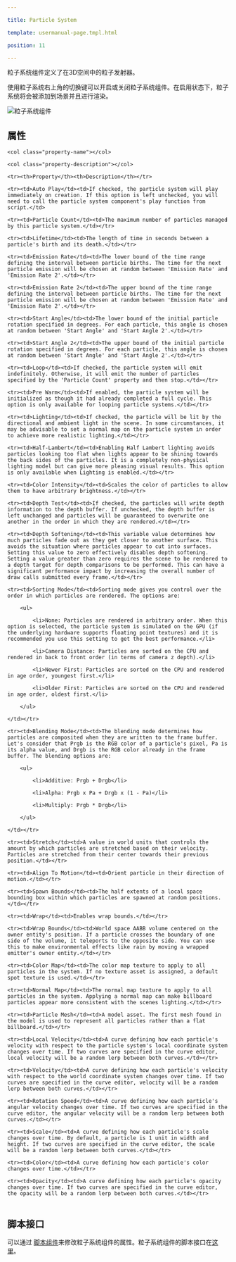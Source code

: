 ---
title: Particle System
template: usermanual-page.tmpl.html
position: 11
---

粒子系统组件定义了在3D空间中的粒子发射器。

使用粒子系统右上角的切换键可以开启或关闭粒子系统组件。在启用状态下，粒子系统将会被添加到场景并且进行渲染。

![粒子系统组件][1]

## 属性

<table class="table table-striped">
    <col class="property-name"></col>
    <col class="property-description"></col>
    <tr><th>Property</th><th>Description</th></tr>
    <tr><td>Auto Play</td><td>If checked, the particle system will play immediately on creation. If this option is left unchecked, you will need to call the particle system component's play function from script.</td>
    <tr><td>Particle Count</td><td>The maximum number of particles managed by this particle system.</td></tr>
    <tr><td>Lifetime</td><td>The length of time in seconds between a particle's birth and its death.</td></tr>
    <tr><td>Emission Rate</td><td>The lower bound of the time range defining the interval between particle births. The time for the next particle emission will be chosen at random between 'Emission Rate' and 'Emission Rate 2'.</td></tr>
    <tr><td>Emission Rate 2</td><td>The upper bound of the time range defining the interval between particle births. The time for the next particle emission will be chosen at random between 'Emission Rate' and 'Emission Rate 2'.</td></tr>
    <tr><td>Start Angle</td><td>The lower bound of the initial particle rotation specified in degrees. For each particle, this angle is chosen at random between 'Start Angle' and 'Start Angle 2'.</td></tr>
    <tr><td>Start Angle 2</td><td>The upper bound of the initial particle rotation specified in degrees. For each particle, this angle is chosen at random between 'Start Angle' and 'Start Angle 2'.</td></tr>
    <tr><td>Loop</td><td>If checked, the particle system will emit indefinitely. Otherwise, it will emit the number of particles specified by the 'Particle Count' property and then stop.</td></tr>
    <tr><td>Pre Warm</td><td>If enabled, the particle system will be initialized as though it had already completed a full cycle. This option is only available for looping particle systems.</td></tr>
    <tr><td>Lighting</td><td>If checked, the particle will be lit by the directional and ambient light in the scene. In some circumstances, it may be advisable to set a normal map on the particle system in order to achieve more realistic lighting.</td></tr>
    <tr><td>Half-Lambert</td><td>Enabling Half Lambert lighting avoids particles looking too flat when lights appear to be shining towards the back sides of the particles. It is a completely non-physical lighting model but can give more pleasing visual results. This option is only available when Lighting is enabled.</td></tr>
    <tr><td>Color Intensity</td><td>Scales the color of particles to allow them to have arbitrary brightness.</td></tr>
    <tr><td>Depth Test</td><td>If checked, the particles will write depth information to the depth buffer. If unchecked, the depth buffer is left unchanged and particles will be guaranteed to overwrite one another in the order in which they are rendered.</td></tr>
    <tr><td>Depth Softening</td><td>This variable value determines how much particles fade out as they get closer to another surface. This avoids the situation where particles appear to cut into surfaces. Setting this value to zero effectively disables depth softening. Setting a value greater than zero requires the scene to be rendered to a depth target for depth comparisons to be performed. This can have a significant performance impact by increasing the overall number of draw calls submitted every frame.</td></tr>
    <tr><td>Sorting Mode</td><td>Sorting mode gives you control over the order in which particles are rendered. The options are:
        <ul>
            <li>None: Particles are rendered in arbitrary order. When this option is selected, the particle system is simulated on the GPU (if the underlying hardware supports floating point textures) and it is recommended you use this setting to get the best performance.</li>
            <li>Camera Distance: Particles are sorted on the CPU and rendered in back to front order (in terms of camera z depth).</li>
            <li>Newer First: Particles are sorted on the CPU and rendered in age order, youngest first.</li>
            <li>Older First: Particles are sorted on the CPU and rendered in age order, oldest first.</li>
        </ul>
    </td></tr>
    <tr><td>Blending Mode</td><td>The blending mode determines how particles are composited when they are written to the frame buffer. Let's consider that Prgb is the RGB color of a particle's pixel, Pa is its alpha value, and Drgb is the RGB color already in the frame buffer. The blending options are:
        <ul>
            <li>Additive: Prgb + Drgb</li>
            <li>Alpha: Prgb x Pa + Drgb x (1 - Pa)</li>
            <li>Multiply: Prgb * Drgb</li>
        </ul>
    </td></tr>
    <tr><td>Stretch</td><td>A value in world units that controls the amount by which particles are stretched based on their velocity. Particles are stretched from their center towards their previous position.</td></tr>
    <tr><td>Align To Motion</td><td>Orient particle in their direction of motion.</td></tr>
    <tr><td>Spawn Bounds</td><td>The half extents of a local space bounding box within which particles are spawned at random positions.</td></tr>
    <tr><td>Wrap</td><td>Enables wrap bounds.</td></tr>
    <tr><td>Wrap Bounds</td><td>World space AABB volume centered on the owner entity's position. If a particle crosses the boundary of one side of the volume, it teleports to the opposite side. You can use this to make environmental effects like rain by moving a wrapped emitter's owner entity.</td></tr>
    <tr><td>Color Map</td><td>The color map texture to apply to all particles in the system. If no texture asset is assigned, a default spot texture is used.</td></tr>
    <tr><td>Normal Map</td><td>The normal map texture to apply to all particles in the system. Applying a normal map can make billboard particles appear more consistent with the scenes lighting.</td></tr>
    <tr><td>Particle Mesh</td><td>A model asset. The first mesh found in the model is used to represent all particles rather than a flat billboard.</td></tr>
    <tr><td>Local Velocity</td><td>A curve defining how each particle's velocity with respect to the particle system's local coordinate system changes over time. If two curves are specified in the curve editor, local velocity will be a random lerp between both curves.</td></tr>
    <tr><td>Velocity</td><td>A curve defining how each particle's velocity with respect to the world coordinate system changes over time. If two curves are specified in the curve editor, velocity will be a random lerp between both curves.</td></tr>
    <tr><td>Rotation Speed</td><td>A curve defining how each particle's angular velocity changes over time. If two curves are specified in the curve editor, the angular velocity will be a random lerp between both curves.</td></tr>
    <tr><td>Scale</td><td>A curve defining how each particle's scale changes over time. By default, a particle is 1 unit in width and height. If two curves are specified in the curve editor, the scale will be a random lerp between both curves.</td></tr>
    <tr><td>Color</td><td>A curve defining how each particle's color changes over time.</td></tr>
    <tr><td>Opacity</td><td>A curve defining how each particle's opacity changes over time. If two curves are specified in the curve editor, the opacity will be a random lerp between both curves.</td></tr>
</table>

## 脚本接口

可以通过 [脚本组件][2]来修改粒子系统组件的属性。粒子系统组件的脚本接口在[这里][3]。

[1]: /images/user-manual/scenes/components/component-particle-system.png
[2]: /user-manual/packs/components/script
[3]: /engine/api/stable/symbols/pc.ParticleSystemComponent.html

